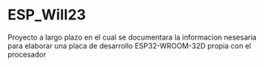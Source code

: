 # ESP_Will23
Proyecto a largo plazo en el cual se documentara la informacion nesesaria para elaborar una placa de desarrollo ESP32-WROOM-32D propia con el procesador
